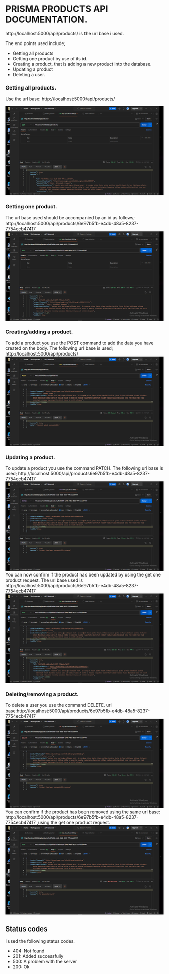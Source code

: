 # PRISMA PRODUCTS API DOCUMENTATION.  

http://localhost:5000/api/products/ is the url base i used.  

The end points used include;  
- Getting all products 
- Getting one product by use of its id.
- Creating a product, that is adding a new product into the database.
- Updating a product
- Deleting a user.  

### Getting all products.   
Use the url base: http://localhost:5000/api/products/   

![image of get request working on postman](./src/assets/Screenshot%20(152).png)  

### Getting one product.  
The url base used should be accompanied by an id as follows; http://localhost:5000/api/products/6e97b5fb-e4db-48a5-8237-7754ecb47417  
![image of a get request used to get a single product](./src/assets/Screenshot%20(153).png)  

### Creating/adding a product.  
To add a product  you use the POST command  to add the data you have created on the body. The following url base is used; http://localhost:5000/api/products/   
![image of a post request used to add a new product](./src/assets/Screenshot%20(154).png)  

### Updating a product.  
To update a product you use the command PATCH. The following url base is used; http://localhost:5000/api/products6e97b5fb-e4db-48a5-8237-7754ecb47417  
![image of a patch request to update a product](./src/assets/Screenshot%20(155).png)  
You can now confirm if the product has been updated by using the get one product request. The url base used is http://localhost:5000/api/products/6e97b5fb-e4db-48a5-8237-7754ecb47417  
![image to show a product has been updated succesfully](./src/assets/Screenshot%20(156).png) 

### Deleting/removing a product.  
To delete a user you use the command DELETE. url base:http://localhost:5000/api/products/6e97b5fb-e4db-48a5-8237-7754ecb47417  
![image of a delete request to remove a product](./src/assets/Screenshot%20(157).png)
You can confirm if the product has been removed using the same url base: http://localhost:5000/api/products/6e97b5fb-e4db-48a5-8237-7754ecb47417 ,using the get one product request.  
![image to show the delete request has worked](./src/assets/Screenshot%20(158).png)  

## Status codes  
I used the following status codes.  

- 404: Not found 
- 201: Added successfully
- 500: A problem with the server
- 200: Ok 



